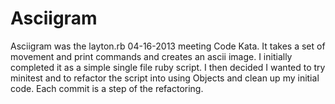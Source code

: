 Asciigram
=========

Asciigram was the layton.rb 04-16-2013 meeting Code Kata. It takes a set
of movement and print commands and creates an ascii image. I initially
completed it as a simple single file ruby script. I then decided I
wanted to try minitest and to refactor the script into using Objects and
clean up my initial code. Each commit is a step of the refactoring.
